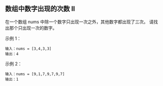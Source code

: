 ## 数组中数字出现的次数 II
在一个数组 nums 中除一个数字只出现一次之外，其他数字都出现了三次。
请找出那个只出现一次的数字。

 

示例 1：

```text
输入：nums = [3,4,3,3]
输出：4
```

示例 2：

```text
输入：nums = [9,1,7,9,7,9,7]
输出：1
```